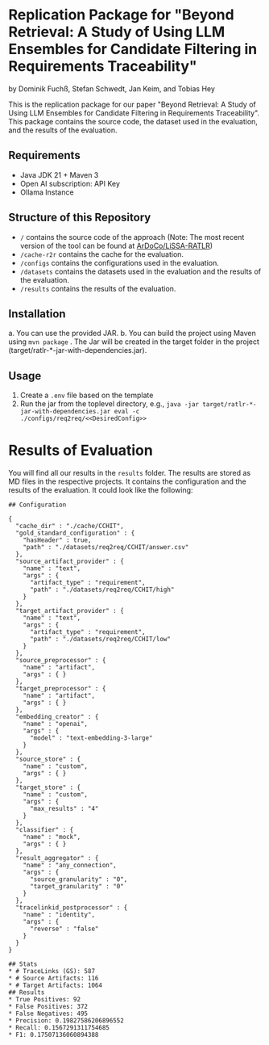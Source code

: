 # Replication Package for "Beyond Retrieval: A Study of Using LLM Ensembles for Candidate Filtering in Requirements Traceability"
by Dominik Fuchß, Stefan Schwedt, Jan Keim, and Tobias Hey

This is the replication package for our paper "Beyond Retrieval: A Study of Using LLM Ensembles for Candidate Filtering in Requirements Traceability".
This package contains the source code, the dataset used in the evaluation, and the results of the evaluation.

## Requirements
- Java JDK 21 + Maven 3
- Open AI subscription: API Key
- Ollama Instance

## Structure of this Repository
* `/` contains the source code of the approach (Note: The most recent version of the tool can be found at [ArDoCo/LiSSA-RATLR](https://github.com/ArDoCo/LiSSA-RATLR))
* `/cache-r2r` contains the cache for the evaluation.
* `/configs` contains the configurations used in the evaluation.
* `/datasets` contains the datasets used in the evaluation and the results of the evaluation.
* `/results` contains the results of the evaluation.

## Installation
a. You can use the provided JAR.
b. You can build the project using Maven using `mvn package` . The Jar will be created in the target folder in the project (target/ratlr-*-jar-with-dependencies.jar).

## Usage
1. Create a `.env` file based on the template
2. Run the jar from the toplevel directory, e.g., `java -jar target/ratlr-*-jar-with-dependencies.jar eval -c ./configs/req2req/<<DesiredConfig>>`

# Results of Evaluation
You will find all our results in the `results` folder. The results are stored as MD files in the respective projects.
It contains the configuration and the results of the evaluation.
It could look like the following:

```
## Configuration

{
  "cache_dir" : "./cache/CCHIT",
  "gold_standard_configuration" : {
    "hasHeader" : true,
    "path" : "./datasets/req2req/CCHIT/answer.csv"
  },
  "source_artifact_provider" : {
    "name" : "text",
    "args" : {
      "artifact_type" : "requirement",
      "path" : "./datasets/req2req/CCHIT/high"
    }
  },
  "target_artifact_provider" : {
    "name" : "text",
    "args" : {
      "artifact_type" : "requirement",
      "path" : "./datasets/req2req/CCHIT/low"
    }
  },
  "source_preprocessor" : {
    "name" : "artifact",
    "args" : { }
  },
  "target_preprocessor" : {
    "name" : "artifact",
    "args" : { }
  },
  "embedding_creator" : {
    "name" : "openai",
    "args" : {
      "model" : "text-embedding-3-large"
    }
  },
  "source_store" : {
    "name" : "custom",
    "args" : { }
  },
  "target_store" : {
    "name" : "custom",
    "args" : {
      "max_results" : "4"
    }
  },
  "classifier" : {
    "name" : "mock",
    "args" : { }
  },
  "result_aggregator" : {
    "name" : "any_connection",
    "args" : {
      "source_granularity" : "0",
      "target_granularity" : "0"
    }
  },
  "tracelinkid_postprocessor" : {
    "name" : "identity",
    "args" : {
      "reverse" : "false"
    }
  }
}

## Stats
* # TraceLinks (GS): 587
* # Source Artifacts: 116
* # Target Artifacts: 1064
## Results
* True Positives: 92
* False Positives: 372
* False Negatives: 495
* Precision: 0.19827586206896552
* Recall: 0.1567291311754685
* F1: 0.17507136060894388
```
